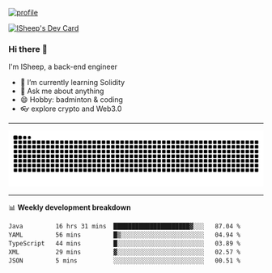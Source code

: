 [![profile](https://user-images.githubusercontent.com/54968314/208005045-e4b42f3b-833d-4242-bfcc-e764865553a2.svg)](https://www.calligrapher.ai/)

<a href="https://app.daily.dev/linziyang1106"><img src="https://api.daily.dev/devcards/v2/i4Spwx5Skx5FpTqWcwoit.png?r=kgx&type=wide" width="652" alt="ISheep's Dev Card"/></a>

### Hi there 🐏

I'm ISheep, a back-end engineer

- 🔭 I’m currently learning Solidity
- 💬 Ask me about anything
- 😄 Hobby: badminton & coding
- 👓 explore crypto and Web3.0

-------

![](https://raw.githubusercontent.com/ISheepp/ISheepp/output/github-contribution-grid-snake.svg)

-------

📊 **Weekly development breakdown**
<!--START_SECTION:waka-->

```txt
Java         16 hrs 31 mins  █████████████████████▓░░░   87.04 %
YAML         56 mins         █▒░░░░░░░░░░░░░░░░░░░░░░░   04.94 %
TypeScript   44 mins         █░░░░░░░░░░░░░░░░░░░░░░░░   03.89 %
XML          29 mins         ▓░░░░░░░░░░░░░░░░░░░░░░░░   02.57 %
JSON         5 mins          ░░░░░░░░░░░░░░░░░░░░░░░░░   00.51 %
```

<!--END_SECTION:waka-->
